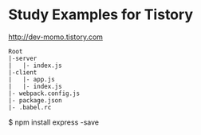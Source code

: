 # Study Examples for Tistory
http://dev-momo.tistory.com

```
Root
|-server
|   |- index.js
|-client
|   |- app.js
|   |- index.js
|- webpack.config.js
|- package.json
|- .babel.rc
```

$ npm install express -save
